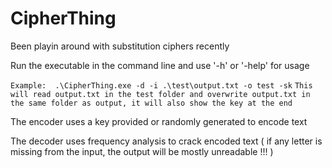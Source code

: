 # CipherThing
Been playin around with substitution ciphers recently


Run the executable in the command line and use '-h' or '-help' for usage

`Example:  .\CipherThing.exe -d -i .\test\output.txt -o test -sk`
`This will read output.txt in the test folder and overwrite output.txt in the same folder as output, it will also show the key at the end `

The encoder uses a key provided or randomly generated to encode text

The decoder uses frequency analysis to crack encoded text ( if any letter is missing from the input, the output will be mostly unreadable !!! )
